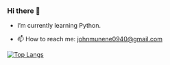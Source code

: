 ### Hi there 👋




 - I’m currently learning Python.
 
 - 📫 How to reach me: johnmunene0940@gmail.com
 
  [![Top Langs](https://github-readme-stats.vercel.app/api/top-langs/?username=JohnMunene&theme=radical&show_icons=true)](https://github.com/anuraghazra/github-readme-stats)
